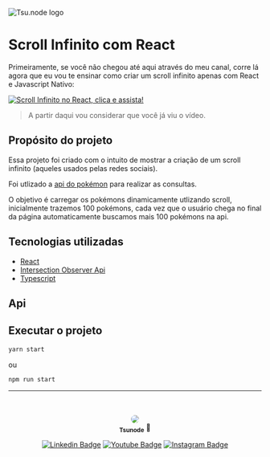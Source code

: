![Tsu.node logo](https://media-exp1.licdn.com/dms/image/C4D16AQFYrvk5wCNcdQ/profile-displaybackgroundimage-shrink_350_1400/0/1649038602627?e=1667433600&v=beta&t=TEwsItdKA0pbvjnwgS7R2U8lcNgwYnP2a9jEZxUXMFg)

# Scroll Infinito com React

Primeiramente, se você não chegou até aqui através do meu canal, corre lá agora que eu vou te ensinar como criar um scroll infinito apenas com React e Javascript Nativo:

[![Scroll Infinito no React, clica e assista!](https://img.youtube.com/vi/JMK_uwrBW2g/0.jpg)](https://youtu.be/JMK_uwrBW2g)

> A partir daqui vou considerar que você já viu o vídeo.

## Propósito do projeto

Essa projeto foi criado com o intuito de mostrar a criação de um scroll infinito (aqueles usados pelas redes sociais).

Foi utlizado a [api do pokémon](https://pokeapi.co/) para realizar as consultas.

O objetivo é carregar os pokémons dinamicamente utlizando scroll, inicialmente trazemos 100 pokémons, cada vez que o usuário chega no final da página automaticamente buscamos mais 100 pokémons na api.

## Tecnologias utilizadas

- [React](https://pt-br.reactjs.org/)
- [Intersection Observer Api](https://developer.mozilla.org/en-US/docs/Web/API/Intersection_Observer_API)
- [Typescript](https://www.typescriptlang.org/)

## Api

## Executar o projeto

```cmd
yarn start
```

ou

```cmd
npm run start
```

---

<br>
<br>

<div align="center">
  <img style="border-radius: 50%;" src="https://avatars.githubusercontent.com/u/50559381?s=100"/>
  <br />
  <sub><b>Tsunode</b></sub> 🚀

</div>

<div align="center">

[![Linkedin Badge](https://img.shields.io/badge/-tsunode-blue?style=flat-square&logo=Linkedin&logoColor=white&link=https://www.linkedin.com/in/tsunode/)](https://www.linkedin.com/in/tsunode/)
[![Youtube Badge](https://img.shields.io/badge/-tsunode-red?style=flat-square&logo=youtube&logoColor=white&link=https://www.linkedin.com/in/tsunode/)](https://www.youtube.com/c/tsunode)
[![Instagram Badge](https://img.shields.io/badge/-tsu.node-purple?style=flat-square&logo=instagram&logoColor=white&link=https://www.linkedin.com/in/tsunode/)](https://www.instagram.com/tsu.node/)

</div>
